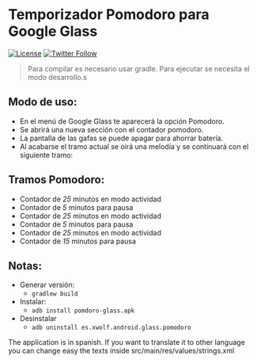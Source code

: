 # Temporizador Pomodoro para Google Glass

[![License](https://img.shields.io/badge/license-MIT-green)](https://opensource.org/license/mit/)
[![Twitter Follow](https://img.shields.io/twitter/follow/xwolfoverride?style=social)](https://twitter.com/xwolfoverride)

> Para compilar es necesario usar gradle.
> Para ejecutar se necesita el modo desarrollo.s

## Modo de uso:

- En el menú de Google Glass te aparecerá la opción Pomodoro.
- Se abrirá una nueva sección con el contador pomodoro.
- La pantalla de las gafas se puede apagar para ahorrar batería.
- Al acabarse el tramo actual se oirá una melodía y se continuará con el siguiente tramo:

## Tramos Pomodoro:
  - Contador de *25* minutos en modo actividad
  - Contador de *5* minutos para pausa
  - Contador de *25* minutos en modo actividad
  - Contador de *5* minutos para pausa
  - Contador de *25* minutos en modo actividad
  - Contador de *15* minutos para pausa

## Notas:
 - Generar versión:
   - `gradlew build`
 - Instalar:
   - `adb install pomdoro-glass.apk`
 - Desinstalar
   - `adb uninstall es.xwolf.android.glass.pomodoro`

The application is in spanish. If you want to translate it to other language you can change easy the texts inside src/main/res/values/strings.xml